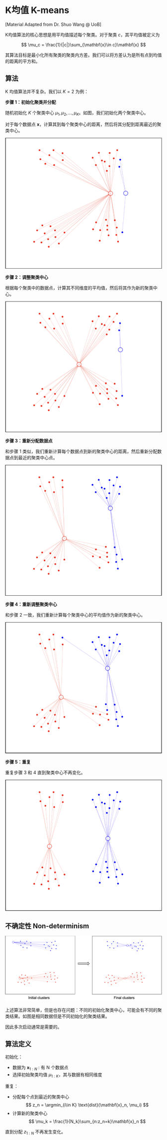 # K均值 K-means

[Material Adapted from Dr. Shuo Wang @ UoB]

K均值算法的核心思想是用平均值描述每个聚类。对于聚类 $c$，其平均值被定义为

$$
\mu_c = \frac{1}{|c|}\sum_{\mathbf{x}\in c}\mathbf{x}
$$

其算法目标是最小化所有聚类的聚类内方差。我们可以将方差认为是所有点到均值的距离的平方和。

## 算法

K 均值算法并不复杂。我们以 $K=2$ 为例：

**步骤 1：初始化聚类并分配**

随机初始化 $K$ 个聚类中心 $\mu_1, \mu_2, ..., \mu_K$。如图，我们初始化两个聚类中心。

对于每个数据点 $\mathbf{x}$，计算其到每个聚类中心的距离，然后将其分配到距离最近的聚类中心。

![](./img/KM-1.png)

**步骤 2：调整聚类中心**

根据每个聚类中的数据点，计算其不同维度的平均值，然后将其作为新的聚类中心。

![](./img/KM-2.png)

**步骤 3：重新分配数据点**

和步骤 1 类似，我们重新计算每个数据点到新的聚类中心的距离，然后重新分配数据点到最近的聚类中心点。

![](./img/KM-3.png)

**步骤 4：重新调整聚类中心**

和步骤 2 一致，我们重新计算每个聚类中心的平均值作为新的聚类中心。

![](./img/KM-4.png)

**步骤 5：重复**

重复步骤 3 和 4 直到聚类中心不再变化。

![](./img/KM-5.png)

## 不确定性 Non-determinism

![](./img/KM-diff.png)

上述算法非常简单，但是也存在问题：不同的初始化聚类中心，可能会有不同的聚类结果。如图是相同数据但是不同初始化的聚类结果。

因此多次启动通常是需要的。

## 算法定义

初始化：  
- 数据为 $\mathbf{x}_{1:N}$ : 有 N 个数据点
- 选择初始聚类均值 $\mu_{1:K}$，其与数据有相同维度

重复：
- 分配每个点到最近的聚类中心
  $$
  z_n = \argmin_{i\in K} \text{dist}(\mathbf{x}_n, \mu_i)
  $$
- 计算新的聚类中心
  $$
  \mu_k = \frac{1}{N_k}\sum_{n:z_n=k}\mathbf{x}_n
  $$

直到分配 $z_{1:N}$ 不再发生变化。
